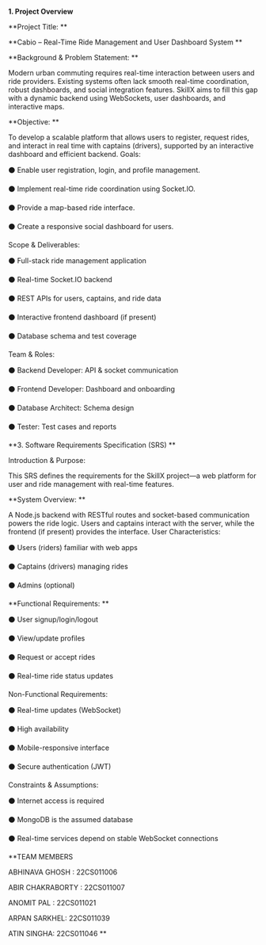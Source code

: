 **1. Project Overview**
   
**Project Title: **

**Cabio – Real-Time Ride Management and User Dashboard System **

**Background & Problem Statement: **

Modern urban commuting requires real-time interaction between users and ride 
providers. Existing systems often lack smooth real-time coordination, robust 
dashboards, and social integration features. SkillX aims to fill this gap with a dynamic 
backend using WebSockets, user dashboards, and interactive maps.

**Objective: **

To develop a scalable platform that allows users to register, request rides, and interact 
in real time with captains (drivers), supported by an interactive dashboard and 
efficient backend. 
Goals:
 
⚫ Enable user registration, login, and profile management.

⚫ Implement real-time ride coordination using Socket.IO. 

⚫ Provide a map-based ride interface.

⚫ Create a responsive social dashboard for users. 

Scope & Deliverables: 

⚫ Full-stack ride management application 

⚫ Real-time Socket.IO backend 

⚫ REST APIs for users, captains, and ride data 

⚫ Interactive frontend dashboard (if present) 

⚫ Database schema and test coverage 

Team & Roles: 

⚫ Backend Developer: API & socket communication 

⚫ Frontend Developer: Dashboard and onboarding 

⚫ Database Architect: Schema design 

⚫ Tester: Test cases and reports 

 
 
**3. Software Requirements Specification (SRS) **

Introduction & Purpose: 

This SRS defines the requirements for the SkillX project—a web platform for user 
and ride management with real-time features. 

**System Overview: **

A Node.js backend with RESTful routes and socket-based communication powers the 
ride logic. Users and captains interact with the server, while the frontend (if present) 
provides the interface. 
User Characteristics: 

⚫ Users (riders) familiar with web apps 

⚫ Captains (drivers) managing rides 

⚫ Admins (optional) 

**Functional Requirements: **

⚫ User signup/login/logout 

⚫ View/update profiles 

⚫ Request or accept rides 

⚫ Real-time ride status updates 

Non-Functional Requirements: 

⚫ Real-time updates (WebSocket) 

⚫ High availability 

⚫ Mobile-responsive interface 

⚫ Secure authentication (JWT)

Constraints & Assumptions: 

⚫ Internet access is required 

⚫ MongoDB is the assumed database 

⚫ Real-time services depend on stable WebSocket connections 

**TEAM MEMBERS 
 
ABHINAVA GHOSH :       22CS011006 

ABIR CHAKRABORTY :     22CS011007 

ANOMIT PAL :           22CS011021 

ARPAN SARKHEL:         22CS011039 

ATIN SINGHA:           22CS011046  **
